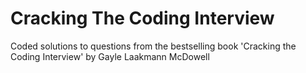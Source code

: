 # Cracking The Coding Interview
Coded solutions to questions from the bestselling book 'Cracking the Coding Interview' by Gayle Laakmann McDowell